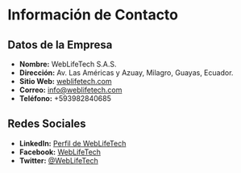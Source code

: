 # Información de Contacto

## Datos de la Empresa
- **Nombre:** WebLifeTech S.A.S.
- **Dirección:** Av. Las Américas y Azuay, Milagro, Guayas, Ecuador.
- **Sitio Web:** [weblifetech.com](https://weblifetech.com)
- **Correo:** info@weblifetech.com
- **Teléfono:** +593982840685

## Redes Sociales
- **LinkedIn:** [Perfil de WebLifeTech](#)
- **Facebook:** [WebLifeTech](#)
- **Twitter:** [@WebLifeTech](#)
